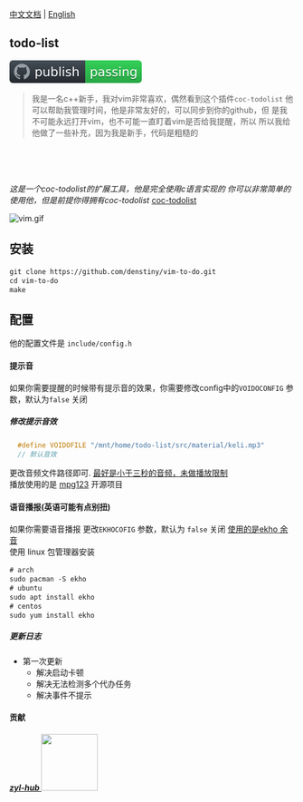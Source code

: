 [中文文档](https://github.com/denstiny/vim-to-do/blob/main/README.md) | [English](https://github.com/denstiny/vim-to-do/tree/main/src/ENGLISH)  
## todo-list
![github.svg](./src/material/badge.svg)  
  
> 我是一名c++新手，我对vim非常喜欢，偶然看到这个插件`coc-todolist`
> 他可以帮助我管理时间，他是非常友好的，可以同步到你的github，但
> 是我不可能永远打开vim，也不可能一直盯着vim是否给我提醒，所以
> 所以我给他做了一些补充，因为我是新手，代码是粗糙的

<BR>
<br>
<BR>

<i> 这是一个coc-todolist的扩展工具，他是完全使用c语言实现的
你可以非常简单的使用他，但是前提你得拥有coc-todolist</i>
[coc-todolist](https://github.com/voldikss/coc-todolist)

![vim.gif](https://i.loli.net/2021/01/22/5ItjEyLrk6AUQ3J.gif)

## 安装
```shell
git clone https://github.com/denstiny/vim-to-do.git 
cd vim-to-do
make
```
## 配置
他的配置文件是 `include/config.h`    
#### 提示音
如果你需要提醒的时候带有提示音的效果，你需要修改config中的`VOIDOCONFIG` 参数，默认为`false`  关闭   
##### 修改提示音效
```c
  #define VOIDOFILE "/mnt/home/todo-list/src/material/keli.mp3"
  // 默认音效
```
更改音频文件路径即可. <u>最好是小于三秒的音频，未做播放限制</u>  
播放使用的是 [mpg123](https://github.com/dreamerc/mpg123) 开源项目  

#### 语音播报(英语可能有点别扭)
如果你需要语音播报 更改`EKHOCOFIG` 参数，默认为 `false` 关闭
<u>使用的是[ekho](https://github.com/hgneng/ekho.git) 余音</u>  
使用 linux 包管理器安装
```shell
# arch
sudo pacman -S ekho
# ubuntu
sudo apt install ekho
# centos 
sudo yum install ekho
```
#####  更新日志

*   第一次更新
	* 解决启动卡顿  
	* 解决无法检测多个代办任务 
	* 解决事件不提示

#### 贡献

##### <a href="https://github.com/zyl-hub"> zyl-hub <span>  <img border="0" src="https://avatars.githubusercontent.com/u/54789212?s=400&v=4" height="100" width="100" />
</a>
